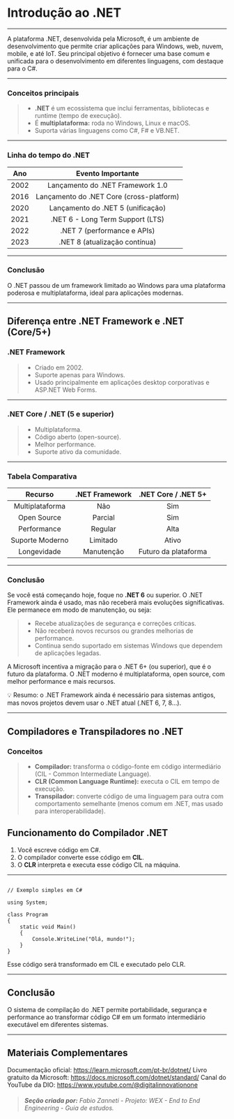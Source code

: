 # **Introdução ao .NET**

---

A plataforma .NET, desenvolvida pela Microsoft, é um ambiente de desenvolvimento que permite criar aplicações para Windows, web, nuvem, mobile, e até IoT. Seu principal objetivo é fornecer uma base comum e unificada para o desenvolvimento em diferentes linguagens, com destaque para o C#.

---

### **Conceitos principais**

> - **.NET** é um ecossistema que inclui ferramentas, bibliotecas e runtime (tempo de execução).
> - É **multiplataforma:** roda no Windows, Linux e macOS.
> - Suporta várias linguagens como C#, F# e VB.NET.

---

### **Linha do tempo do .NET**

|Ano|Evento Importante|
|:---:|:---:|
|2002|Lançamento do .NET Framework 1.0|
|2016|Lançamento do .NET Core (cross-platform)|
|2020|Lançamento do .NET 5 (unificação)|
|2021|.NET 6 - Long Term Support (LTS)|
|2022|.NET 7 (performance e APIs)|
|2023|.NET 8 (atualização contínua)|

---

### **Conclusão**

O .NET passou de um framework limitado ao Windows para uma plataforma poderosa e multiplataforma, ideal para aplicações modernas.

---

## **Diferença entre .NET Framework e .NET (Core/5+)**

### **.NET Framework**

> - Criado em 2002.
> - Suporte apenas para Windows.
> - Usado principalmente em aplicações desktop corporativas e ASP.NET Web Forms.

---

### **.NET Core / .NET (5 e superior)**

> - Multiplataforma.
> - Código aberto (open-source).
> - Melhor performance.
> - Suporte ativo da comunidade.

---

### **Tabela Comparativa**

|Recurso|.NET Framework|.NET Core / .NET 5+|
|:---:|:---:|:---:|
|Multiplataforma|Não|Sim|
|Open Source|Parcial|Sim|
|Performance|Regular|Alta|
|Suporte Moderno|Limitado|Ativo|
|Longevidade|Manutenção|Futuro da plataforma|

---

### **Conclusão**

Se você está começando hoje, foque no **.NET 6** ou superior. O .NET Framework ainda é usado, mas não receberá mais evoluções significativas. Ele permanece em modo de manutenção, ou seja:

> - Recebe atualizações de segurança e correções críticas.
> - Não receberá novos recursos ou grandes melhorias de performance.
> - Continua sendo suportado em sistemas Windows que dependem de aplicações legadas.

A Microsoft incentiva a migração para o .NET 6+ (ou superior), que é o futuro da plataforma. O .NET moderno é multiplataforma, open source, com melhor performance e mais recursos.

💡 Resumo: o .NET Framework ainda é necessário para sistemas antigos, mas novos projetos devem usar o .NET atual (.NET 6, 7, 8...).

---

## **Compiladores e Transpiladores no .NET**

### **Conceitos**

> - **Compilador:** transforma o código-fonte em código intermediário (CIL - Common Intermediate Language).
> - **CLR (Common Language Runtime):** executa o CIL em tempo de execução.
> - **Transpilador:** converte código de uma linguagem para outra com comportamento semelhante (menos comum em .NET, mas usado para interoperabilidade).

## **Funcionamento do Compilador .NET**

1. Você escreve código em C#.
2. O compilador converte esse código em **CIL**.
3. O **CLR** interpreta e executa esse código CIL na máquina.

---

```~~~c#

// Exemplo simples em C#

using System;

class Program
{
    static void Main()
    {
        Console.WriteLine("Olá, mundo!");
    }
}

```

Esse código será transformado em CIL e executado pelo CLR.

---

## **Conclusão**

O sistema de compilação do .NET permite portabilidade, segurança e performance ao transformar código C# em um formato intermediário executável em diferentes sistemas.

---

## **Materiais Complementares**

Documentação oficial: https://learn.microsoft.com/pt-br/dotnet/
Livro gratuito da Microsoft: https://docs.microsoft.com/dotnet/standard/
Canal do YouTube da DIO: https://www.youtube.com/@digitalinnovationone

> ###### **Seção criada por:** *Fabio Zanneti - Projeto: WEX - End to End Engineering* - Guia de estudos.